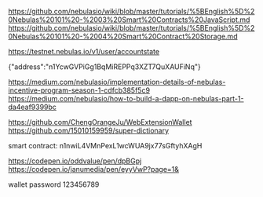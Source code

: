 https://github.com/nebulasio/wiki/blob/master/tutorials/%5BEnglish%5D%20Nebulas%20101%20-%2003%20Smart%20Contracts%20JavaScript.md
https://github.com/nebulasio/wiki/blob/master/tutorials/%5BEnglish%5D%20Nebulas%20101%20-%2004%20Smart%20Contract%20Storage.md

https://testnet.nebulas.io/v1/user/accountstate

{"address":"n1YcwGVPiGg1BqMiREPPq3XZT7QuXAUFiNq"}

https://medium.com/nebulasio/implementation-details-of-nebulas-incentive-program-season-1-cdfcb385f5c9
https://medium.com/nebulasio/how-to-build-a-dapp-on-nebulas-part-1-da4eaf9399bc

https://github.com/ChengOrangeJu/WebExtensionWallet
https://github.com/15010159959/super-dictionary

smart contract:
n1nwiL4VMnPexL1wcWUA9jx77sGftyhXAgH

https://codepen.io/oddvalue/pen/dpBGpj
https://codepen.io/janumedia/pen/eyyVwP?page=1&

wallet password 
123456789
